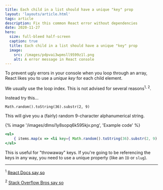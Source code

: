 ```yaml
---
title: Each child in a list should have a unique "key" prop
layout: 'layouts/article.html'
tags: article
description: Fix this common React error without dependencies
date: 2020-11-27
hero:
  size: full-bleed half-screen
  caption: true
  title: Each child in a list should have a unique "key" prop
  image:
    src: /images/pdpvai3wpmsll9599z1l.png
    alt: A error message in React console
---
```


To prevent ugly errors in your console when you loop through an array, React likes you to use a _unique key_ for each child element.

We usually use the loop index. This is not advised for several reasons<sup>1, 2</sup>.

Instead try this…

`Math.random().toString(36).substr(2, 9)`

This will give you a (fairly) random 9-character alphanumerical string.

{% image '/images/dlmsi1y8sopq6k595kjv.png', 'Example code' %}

``` jsx
<ul>
    { items.map(x => <li key={ Math.random().toString(36).substr(2, 9) }>{x}</li> }
</ul>
```

This is useful for "throwaway" keys. If you're going to be referencing the keys in any way, you need to use a unique property (like an `ID` or `slug`).


<hr/>

<sup>1</sup> [React Docs say so](https://reactjs.org/docs/lists-and-keys.html)



<sup>2</sup> [Stack Overflow Bros say so](https://stackoverflow.com/questions/46735483/error-do-not-use-array-index-in-keys)
